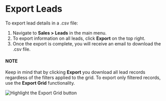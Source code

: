 # Export Leads

To export lead details in a .csv file:

1. Navigate to **Sales > Leads** in the main menu.
2. To export information on all leads, click **Export** on the top right.
3. Once the export is complete, you will receive an email to download the .csv file.

#### NOTE
Keep in mind that by clicking **Export** you download all lead records regardless of the filters applied to the grid. To export only filtered records, use the **Export Grid** functionality.

![Highlight the Export Grid button](user/img/getting_started/export_import/export_grid_leads.png)
